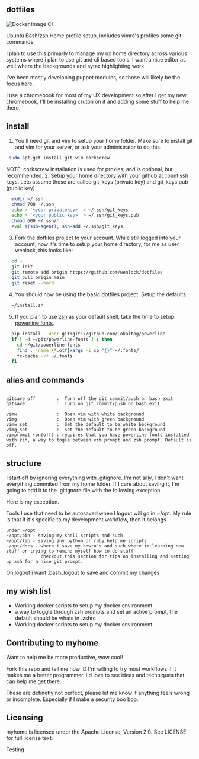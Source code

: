 dotfiles
----
![Docker Image CI](https://github.com/wenlock/dotfiles/workflows/Docker%20Image%20CI/badge.svg)

Ubuntu Bash/zsh Home profile setup, includes vimrc's profiles some git commands

I plan to use this primarly to manage my ux home directory across various
systems where i plan to use git and cli based tools.  I want a nice
editor as well where the backgrounds and sytax highlighting work.

I've been mostly developing puppet modules, so those will likely be
the focus here.

I use a chromebook for most of my UX development so after I get my new
chromebook, I'll be installing cruton on it and adding some stuff to help me there.

install
----
1. You'll need git and vim to setup your home folder.  Make sure to install git and vim for your server, or ask your administrator to do this.
  
  ```sh
   sudo apt-get install git vim corkscrew
  ```
  NOTE: corkscrew installation is used for proxies, and is optional, but recommended.
2. Setup your home directory with your github account ssh keys.  Lets assume these are called git_keys (private key) and git_keys.pub (public key).

  ```sh
    mkdir ~/.ssh
    chmod 700 ~/.ssh
    echo > '<your privatekey>' > ~/.ssh/git_keys
    echo > '<your public key>' > ~/.ssh/git_keys.pub
    chmod 600 ~/.ssh/*
    eval $(ssh-agent); ssh-add ~/.ssh/git_keys
  ```
3. Fork the dotfiles project to your account.  While still logged into your account, now it's time to setup your home directory, for me as user wenlock, this looks like:

  ```sh
    cd ~
    git init
    git remote add origin https://github.com/wenlock/dotfiles
    git pull origin main
    git reset --hard
  ```
4.  You should now be using the basic dotfiles project. Setup the defaults:

  ```sh
    ~/install.sh
  ```

5.  If you plan to use [zsh](opt/docs/zsh_andtools.md) as your default shell, take the time to setup [powerline fonts](opt/docs/powerline-fonts.md).

  ```sh
    pip install --user git+git://github.com/Lokaltog/powerline
    if [ -d ~/git/powerline-fonts ] ; then
      cd ~/git/powerline-fonts
      find . -name \*.otf|xargs -i cp "{}" ~/.fonts/
      fc-cache -vf ~/.fonts
    fi
  ```

alias and commands
----
```

gitsave_off        :  Turn off the git commit/push on bash exit
gitsave            :  Turn on git commit/push on bash exit

vimw               :  Open vim with white background
vimg               :  Open vim with green background
vimw_set           :  Set the default to be white background
vimg_set           :  Set the default to be green background
vimprompt {on|off} : requires that you have powerline fonts installed with zsh, a way to togle between vim prompt and zsh prompt. Default is off.
```

structure
----
I start off by ignoring everything with .gitignore.   I'm not silly, I don't want everything commited from my home folder.
If I care about saving it, I'm going to add it to the .gitignore file with the following exception.

Here is my exception.   

Tools I use that need to be autosaved when I logout will go in ~/opt.
My rule is that if it's specific to my development workflow, then it belongs
```
under ~/opt
~/opt/bin - saving my shell scripts and such
~/opt/lib - saving any python or ruby help me scripts
~/opt/docs - where i save my howto's and such where im learning new stuff or trying to remind myself how to do stuff
             checkout this section for tips on installing and setting up zsh for a nice git prompt.
```
On logout i want .bash_logout to save and commit my changes

my wish list
----
* Working docker scripts to setup my docker environment
* a way to toggle through zsh prompts and set an active prompt, the default should be whats in .zshrc
* Working docker scripts to setup my docker environment


Contributing to myhome
----

Want to help me be more productive, wow cool!  

Fork this repo and tell me how :D   I'm willing to try most workflows if it 
makes me a better programmer.   I'd love to see ideas and techniques that
can help me get there.

These are definetly not perfect, please let me know if anything feels
wrong or incomplete.  Especially if I make a security boo boo.


Licensing
----
myhome is licensed under the Apache License, Version 2.0. See LICENSE for full license text.

Testing
